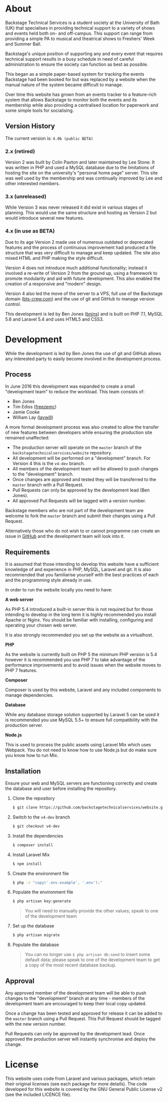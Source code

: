 # About
Backstage Technical Services is a student society at the University of Bath (UK) that specialises in providing technical support to a variety of shows and events held both on- and off-campus. This support can range from providing a simple PA to musical and theatrical shows to Freshers' Week and Summer Ball.

Backstage's unique position of supporting any and every event that requires technical support results in a busy schedule in need of careful administration to ensure the society can function as best as possible.

This began as a simple paper-based system for tracking the events Backstage had been booked for but was replaced by a website when the manual nature of the system became difficult to manage.

Over time this website has grown from an events tracker to a feature-rich system that allows Backstage to monitor both the events and its membership while also providing a centralised location for paperwork and some simple tools for socialising.

## Version History
The current version is: `4.0b (public BETA)`

### 2.x (retired)
Version 2 was built by Colin Paxton and later maintained by Lee Stone. It was written in PHP and used a MySQL database due to the limitations of hosting the site on the university's "personal home page" server. This site was well used by the membership and was continually improved by Lee and other interested members.

### 3.x (unreleased)
While Version 3 was never released it did exist in various stages of planning. This would use the same structure and hosting as Version 2 but would introduce several new features.

### 4.x (in use as BETA)
Due to its age Version 2 made use of numerous outdated or deprecated features and the process of continuous improvement had produced a file structure that was very difficult to manage and keep updated. The site also mixed HTML and PHP making the style difficult.

Version 4 does not introduce much additional functionality; instead it involved a re-write of Version 2 from the ground up, using a framework to promote modularity and aid with future development. This also enabled the creation of a responsive and "modern" design.

Version 4 also led the move of the server to a VPS, full use of the Backstage domain ([bts-crew.com](http://www.bts-crew.com)) and the use of git and GitHub to manage version control.

This development is led by Ben Jones ([bnjns](http://github.com/bnjns)) and is built on PHP 7.1, MySQL 5.6 and Laravel 5.4 and uses HTML5 and CSS3.

# Development
While the development is led by Ben Jones the use of git and GitHub allows any interested party to easily become involved in the development process.

## Process
In June 2016 this development was expanded to create a small "development team" to reduce the workload. This team consists of:

* Ben Jones
* Tim Ediss ([freezemc](http://github.com/freezemc))
* Jamie Cooke
* William Lay ([laywill](http://github.com/laywill))

A more formal development process was also created to allow the transfer of new features between developers while ensuring the production site remained unaffected:

* The production server will operate on the `master` branch of the `backstagetechnicalservices/website` repository.
* All development will be performed on a "development" branch. For Version 4 this is the `v4-dev` branch.
* All members of the development team will be allowed to push changes to the "development" branch.
* Once changes are approved and tested they will be transferred to the `master` branch with a Pull Request.
* Pull Requests can only be approved by the development lead (Ben Jones).
* All approved Pull Requests will be tagged with a version number.

Backstage members who are not part of the development team are welcome to fork the `master` branch and submit their changes using a Pull Request.

Alternatively those who do not wish to or cannot programme can create an issue in [GitHub](http://github.com/backstagetechnicalservices/website/issues) and the development team will look into it.

## Requirements
It is assumed that those intending to develop this website have a sufficient knowledge of and experience in PHP, MySQL, Laravel and git. It is also recommended that you familiarise yourself with the best practices of each and the programming style already in use.

In order to run the website locally you need to have:

**A web server**

As PHP 5.4 introduced a built-in server this is not required but for those intending to develop in the long term it is highly recommended you install Apache or Nginx. You should be familiar with installing, configuring and operating your chosen web server.

It is also strongly recommended you set up the website as a virtualhost.

**PHP**

As the website is currently built on PHP 5 the minimum PHP version is 5.4 however it is recommended you use PHP 7 to take advantage of the performance improvements and to avoid issues when the website moves to PHP 7 features.

**Composer**

Composer is used by this website, Laravel and any included components to manage dependencies.

**Database**

While any database storage solution supported by Laravel 5 can be used it is recommended you use MySQL 5.5+ to ensure full compatibility with the production server.

**Node.js**

This is used to process the public assets using Laravel Mix which uses Webpack. You do not need to know how to use Node.js but do make sure you know how to run Mix.

## Installation
Ensure your web and MySQL servers are functioning correctly and create the database and user before installing the repository.

1. Clone the repository

    ```sh
    $ git clone https://github.com/backstagetechnicalservices/website.git
    ```
2. Switch to the `v4-dev` branch

	```sh
	$ git checkout v4-dev
	```
3. Install the dependencies

    ```sh
    $ composer install
    ```
4. Install Laravel Mix

    ```sh
    $ npm install
    ```
5. Create the environment file

    ```sh
    $ php -r "copy('.env.example', '.env');"
    ```
6. Populate the environment file

    ```sh
    $ php artisan key:generate
    ```
    > You will need to manually provide the other values; speak to one of the development team

7. Set up the database

    ```sh
    $ php artisan migrate
    ```
8. Populate the database

    > You can no longer use `$ php artisan db:seed` to insert some default data; please speak to one of the development team to get a copy of the most recent database backup.
    
## Approval
Any approved member of the development team will be able to push changes to the "development" branch at any time - members of the development team are encouraged to keep their local copy updated.

Once a change has been tested and approved for release it can be added to the `master` branch using a Pull Request. This Pull Request should be tagged with the new version number.

Pull Requests can only be approved by the development lead. Once approved the production server will instantly synchronise and deploy the change.

# License
This website uses code from Laravel and various packages, which retain their original licenses (see each package for more details). The code developed for this website is covered by the GNU General Public License v2 (see the included LICENCE file).